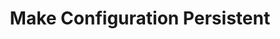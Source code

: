 ---
sidebar_position: 4
title: "Make Configuration Persistent"
sidebar_label: "Make Configuration Persistent"
description: "Ensure network settings permanence in Debian platforms - save configuration changes, create persistent network settings, manage configuration files, and maintain network consistency."
keywords:
  - "debian persistent network configuration"
  - "permanent network settings"
  - "network configuration persistence"
  - "configuration file management"
  - "network settings preservation"
tags:
  - debian
  - persistent-configuration
  - permanent-settings
  - configuration-persistence
  - settings-preservation
slug: /linux/debian/network/static-ip/make-configuration-persistent
---